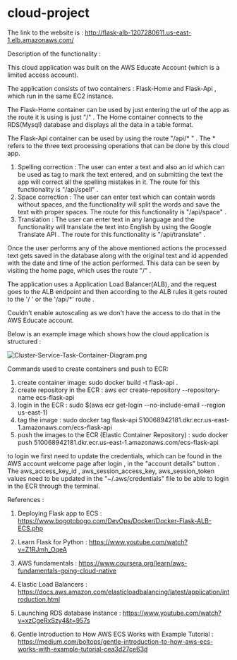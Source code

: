 # cloud-project

The link to the website is : http://flask-alb-1207280611.us-east-1.elb.amazonaws.com/



Description of the functionality :

This cloud application was built on the AWS Educate Account (which is a limited access account).

The application consists of two containers : Flask-Home and Flask-Api , which run in the same EC2 instance.

The Flask-Home container can be used by just entering the url of the app as the route it is using is just "/" . The Home container connects to the RDS(Mysql) database and displays all the data in a table format.

The Flask-Api container can be used by using the route "/api/* " . The * refers to the three text processing operations that can be done by this cloud app.

1. Spelling correction : The user can enter a text and also an id which can be used as tag to mark the text entered, and on submitting the text the app will correct all the spelling mistakes in it. The route for this functionality is "/api/spell" .
2. Space correction : The user can enter text which can contain words without spaces, and the functionality will split the words and save the text with proper spaces. The route for this functionality is "/api/space" .
3. Translation : The user can enter text in any language and the functionality will translate the text into English by using the Google Translate API . The route for this functionality is "/api/translate" .

Once the user performs any of the above mentioned actions the processed text gets saved in the database along with the original text and id appended with the date and time of the action performed. This data can be seen by visiting the home page, which uses the route "/" .

The application uses a Application Load Balancer(ALB), and the request goes to the ALB endpoint and then according to the ALB rules it gets routed to the '/ ' or the '/api/*' route .

Couldn't enable autoscaling as we don't have the access to do that in the AWS Educate account.



Below is an example image which shows how the cloud application is structured :

![Cluster-Service-Task-Container-Diagram.png](https://www.bogotobogo.com/DevOps/Docker/images/Docker-Flask-ECS/Cluster-Service-Task-Container-Diagram.png)







Commands used to create containers and push to ECR:

1. create container image: sudo docker build -t flask-api .
2. create repository in the ECR : aws ecr create-repository --repository-name ecs-flask-api
3. login in the ECR : sudo $(aws ecr get-login --no-include-email --region us-east-1)
4. tag the image : sudo docker tag flask-api 510068942181.dkr.ecr.us-east-1.amazonaws.com/ecs-flask-api
5. push the images to the ECR (Elastic Container Repository) : sudo docker push 510068942181.dkr.ecr.us-east-1.amazonaws.com/ecs-flask-api



to login we first need to update the credentials, which can be found in the AWS account welcome page after login , in the "account details" button . The aws_access_key_id , aws_session_access_key, aws_session_token values need to be updated in the "~/.aws/credentials" file to be able to login in the ECR through the terminal.





References :

1. Deploying Flask app to ECS : https://www.bogotobogo.com/DevOps/Docker/Docker-Flask-ALB-ECS.php
2. Learn Flask for Python : https://www.youtube.com/watch?v=Z1RJmh_OqeA

3. AWS fundamentals : https://www.coursera.org/learn/aws-fundamentals-going-cloud-native
4. Elastic Load Balancers : https://docs.aws.amazon.com/elasticloadbalancing/latest/application/introduction.html
5. Launching RDS database instance : https://www.youtube.com/watch?v=xzCgeRxSzy4&t=957s

6. Gentle Introduction to How AWS ECS Works with Example Tutorial : https://medium.com/boltops/gentle-introduction-to-how-aws-ecs-works-with-example-tutorial-cea3d27ce63d
